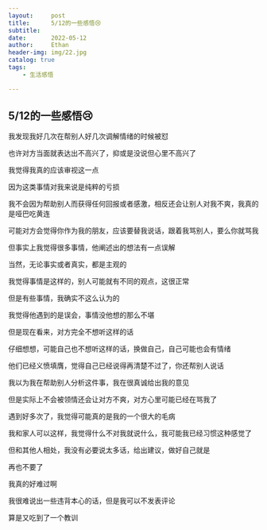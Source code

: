 ```yaml
---
layout:     post
title:      5/12的一些感悟😢
subtitle:   
date:       2022-05-12
author:     Ethan
header-img: img/22.jpg
catalog: true
tags:
    - 生活感悟

---
```


## 5/12的一些感悟😢

我发现我好几次在帮别人好几次调解情绪的时候被怼

也许对方当面就表达出不高兴了，抑或是没说但心里不高兴了

我觉得我真的应该审视这一点

因为这类事情对我来说是纯粹的亏损

我不会因为帮助别人而获得任何回报或者感激，相反还会让别人对我不爽，我真的是哑巴吃黄连

可能对方会觉得你作为我的朋友，应该要替我说话，跟着我骂别人，要么你就骂我

但事实上我觉得很多事情，他阐述出的想法有一点误解

当然，无论事实或者真实，都是主观的

我觉得事情是这样的，别人可能就有不同的观点，这很正常

但是有些事情，我确实不这么认为的

我觉得他遇到的是误会，事情没他想的那么不堪

但是现在看来，对方完全不想听这样的话

仔细想想，可能自己也不想听这样的话，换做自己，自己可能也会有情绪

他们已经义愤填膺，觉得自己已经说得再清楚不过了，你还帮别人说话

我以为我在帮助别人分析这件事，我在很真诚给出我的意见

但是实际上不会被领情还会让对方不爽，对方心里可能已经在骂我了

遇到好多次了，我觉得可能真的是我的一个很大的毛病

我和家人可以这样，我觉得什么不对我就说什么，我可能我已经习惯这种感觉了

但和其他人相处，我没有必要说太多话，给出建议，做好自己就是

再也不要了

我真的好难过啊

我很难说出一些违背本心的话，但是我可以不发表评论

算是又吃到了一个教训